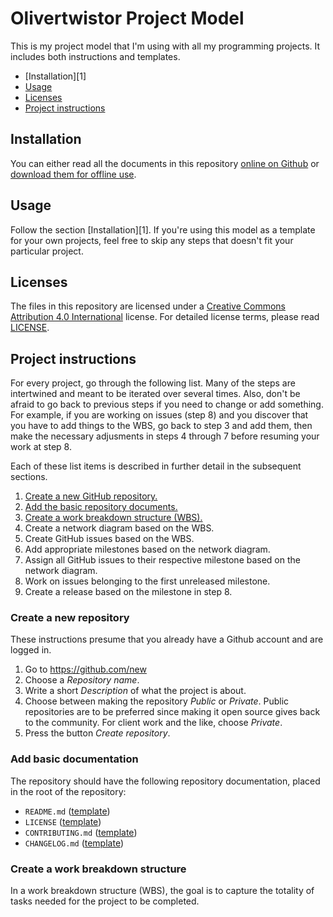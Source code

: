 # Olivertwistor Project Model
This is my project model that I'm using with all my programming projects. It includes both instructions and templates.

* [Installation][1]
* [Usage](#usage)
* [Licenses](#licenses)
* [Project instructions](#project-instructions)

## Installation
You can either read all the documents in this repository [online on Github](https://github.com/olivertwistor/olivertwistor-project-model) or [download them for offline use](https://github.com/olivertwistor/olivertwistor-project-model/releases).

## Usage
Follow the section [Installation][1]. If you're using this model as a template for your own projects, feel free to skip any steps that doesn't fit your particular project.

## Licenses
The files in this repository are licensed under a [Creative Commons Attribution 4.0 International](https://creativecommons.org/licenses/by/4.0/) license. For detailed license terms, please read [LICENSE](LICENSE).

## Project instructions
For every project, go through the following list. Many of the steps are intertwined and meant to be iterated over several times. Also, don't be afraid to go back to previous steps if you need to change or add something. For example, if you are working on issues (step 8) and you discover that you have to add things to the WBS, go back to step 3 and add them, then make the necessary adjusments in steps 4 through 7 before resuming your work at step 8.

Each of these list items is described in further detail in the subsequent sections.

1. [Create a new GitHub repository.](#create-a-new-repository)
1. [Add the basic repository documents.](#add-basic-documentation)
1. [Create a work breakdown structure (WBS).](#create-a-work-breakdown-structure)
1. Create a network diagram based on the WBS.
1. Create GitHub issues based on the WBS.
1. Add appropriate milestones based on the network diagram.
1. Assign all GitHub issues to their respective milestone based on the network diagram.
1. Work on issues belonging to the first unreleased milestone.
1. Create a release based on the milestone in step 8.

### Create a new repository

These instructions presume that you already have a Github account and are logged in.

1. Go to https://github.com/new
1. Choose a *Repository name*.
1. Write a short *Description* of what the project is about.
1. Choose between making the repository *Public* or *Private*. Public repositories are to be preferred since making it open source gives back to the community. For client work and the like, choose *Private*.
1. Press the button *Create repository*.

### Add basic documentation

The repository should have the following repository documentation, placed in the root of the repository:

* `README.md` ([template](templates/template-readme.md "README.md template"))
* `LICENSE` ([template](templates/template-license.md "LICENSE template"))
* `CONTRIBUTING.md` ([template](templates/template-contributing.md "CONTRIBUTING.md template"))
* `CHANGELOG.md` ([template](templates/template-changelog.md "CHANGELOG.md license"))

### Create a work breakdown structure

In a work breakdown structure (WBS), the goal is to capture the totality of tasks needed for the project to be completed.
